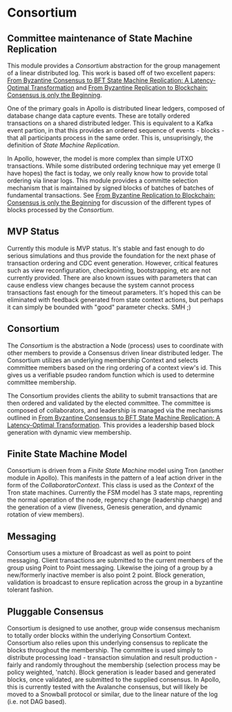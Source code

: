 # Consortium

## Committee maintenance of State Machine Replication

This module provides a _Consortium_ abstraction for the group management of a linear distributed log.  This work is based off of two excellent papers: [From Byzantine Consensus to BFT State Machine Replication: A Latency-Optimal Transformation](https://www.researchgate.net/profile/Alysson_Bessani/publication/254037731_From_Byzantine_Consensus_to_BFT_State_Machine_Replication_A_Latency-Optimal_Transformation/links/562f872108ae4742240af924/From-Byzantine-Consensus-to-BFT-State-Machine-Replication-A-Latency-Optimal-Transformation.pdf) and [From Byzantine Replication to Blockchain: Consensus is only the Beginning](https://arxiv.org/abs/2004.14527).

One of the primary goals in Apollo is distributed linear ledgers, composed of database change data capture events.  These are totally ordered transactions on a shared distributed ledger.  This is equivalent to a Kafka event partion,
in that this provides an ordered sequence of events - blocks - that all participants process in the same order.  This is, unsuprisingly, the definition of _State Machine Replication_.

In Apollo, however, the model is more complex than simple UTXO transactions.  While some distributed ordering technique may yet emerge (I have hopes) the fact is today, we only really know how to provide total ordering via linear logs.
This module provides a committe selection mechanism that is maintained by signed blocks of batches of batches of fundamental transactions.  See [From Byzantine Replication to Blockchain: Consensus is only the Beginning](https://arxiv.org/abs/2004.14527) for discussion of the different types of blocks processed by the _Consortium_.

## MVP Status

Currently this module is MVP status.  It's stable and fast enough to do serious simulations and thus provide the foundation for the next phase of transaction ordering and CDC event generation.  However, critical features such as
view reconfiguration, checkpointing, bootstrapping, etc are not currently provided.  There are also known issues with parameters that can cause endless view changes because the system cannot process transactions fast enough for the
timeout parameters.  It's hoped this can be eliminated with feedback generated from state context actions, but perhaps it can simply be bounded with "good" parameter checks.  SMH ;)

## Consortium

The _Consortium_ is the abstraction a Node (process) uses to coordinate with other members to provide a Consensus driven linear distributed ledger.  The Consortium utilizes an underlying membership Context and selects committee
members based on the ring ordering of a context view's id.  This gives us a verifiable psudeo random function which is used to determine committee membership.

The Consortium provides clients the ability to submit transactions that are then ordered and validated by the elected committee.  The committee is composed of collaborators, and leadership is managed via the mechanisms outlined in [From Byzantine Consensus to BFT State Machine Replication: A Latency-Optimal Transformation](https://www.researchgate.net/profile/Alysson_Bessani/publication/254037731_From_Byzantine_Consensus_to_BFT_State_Machine_Replication_A_Latency-Optimal_Transformation/links/562f872108ae4742240af924/From-Byzantine-Consensus-to-BFT-State-Machine-Replication-A-Latency-Optimal-Transformation.pdf).  This provides a leadership based block generation with dynamic view membership.

## Finite State Machine Model

Consortium is driven from a _Finite State Machine_ model using Tron (another module in Apollo).  This manifests in the pattern of a leaf action driver in the form of the _CollaboratorContext_.  This class is used as the _Context_
of the Tron state machines.  Currently the FSM model has 3 state maps, reprenting the normal operation of the node, regency change (leadership change) and the generation of a view (liveness, Genesis generation, and dynamic rotation
of view members).

## Messaging

Consortium uses a mixture of Broadcast as well as point to point messaging.  Client transactions are submitted to the current members of the group using Point to Point messaging.  Likewise the joing of a group by a new/formerly inactive member is also point 2 point.  Block generation, validation is broadcast to ensure replication across the group in a byzantine tolerant fashion.

## Pluggable Consensus

Consortium is designed to use another, group wide consensus mechanism to totally order blocks within the underlying Consortium Context.  Consortium also relies upon this underlying consensus to replicate the blocks throughout the 
membership.  The committee is used simply to distribute processing load - transaction simulation and result production - fairly and randomly throughout the
membership (selection process may be policy weighted, 'natch).  Block generation is leader based and generated blocks, once validated, are submitted to the supplied consensus.  In Apollo, this is currently tested with the Avalanche
consensus, but will likely be moved to a Snowball protocol or similar, due to the linear nature of the log (i.e. not DAG based).
